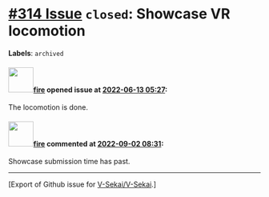 # [\#314 Issue](https://github.com/V-Sekai/V-Sekai/issues/314) `closed`: Showcase VR locomotion
**Labels**: `archived`


#### <img src="https://avatars.githubusercontent.com/u/32321?u=c2e06a3d2b49a467aa907e54aa259516440267cc&v=4" width="50">[fire](https://github.com/fire) opened issue at [2022-06-13 05:27](https://github.com/V-Sekai/V-Sekai/issues/314):

The locomotion is done.

#### <img src="https://avatars.githubusercontent.com/u/32321?u=c2e06a3d2b49a467aa907e54aa259516440267cc&v=4" width="50">[fire](https://github.com/fire) commented at [2022-09-02 08:31](https://github.com/V-Sekai/V-Sekai/issues/314#issuecomment-1235224564):

Showcase submission time has past.


-------------------------------------------------------------------------------



[Export of Github issue for [V-Sekai/V-Sekai](https://github.com/V-Sekai/V-Sekai).]
